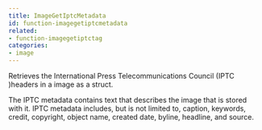 ```yaml
---
title: ImageGetIptcMetadata
id: function-imagegetiptcmetadata
related:
- function-imagegetiptctag
categories:
- image
---
```


Retrieves the International Press Telecommunications Council (IPTC )headers in a image as a struct.

The IPTC metadata contains text that describes the image that is stored with it. IPTC metadata includes, but is not limited to, caption, keywords, credit, copyright, object name, created date, byline, headline, and source.

